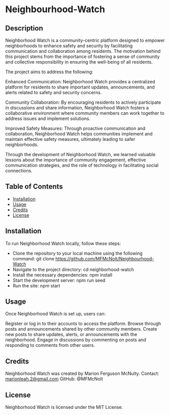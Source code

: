 # Neighbourhood-Watch

## Description
Neighborhood Watch is a community-centric platform designed to empower neighborhoods to enhance safety and security by facilitating communication and collaboration among residents. The motivation behind this project stems from the importance of fostering a sense of community and collective responsibility in ensuring the well-being of all residents.

The project aims to address the following:

Enhanced Communication: Neighborhood Watch provides a centralized platform for residents to share important updates, announcements, and alerts related to safety and security concerns.

Community Collaboration: By encouraging residents to actively participate in discussions and share information, Neighborhood Watch fosters a collaborative environment where community members can work together to address issues and implement solutions.

Improved Safety Measures: Through proactive communication and collaboration, Neighborhood Watch helps communities implement and maintain effective safety measures, ultimately leading to safer neighborhoods.

Through the development of Neighborhood Watch, we learned valuable lessons about the importance of community engagement, effective communication strategies, and the role of technology in facilitating social connections.

## Table of Contents
- [Installation](#installation)
- [Usage](#usage)
- [Credits](#credits)
- [License](#license)

## Installation
To run Neighborhood Watch locally, follow these steps:

- Clone the repository to your local machine using the following command: git clone https://github.com/MFMcNolt/Neighbourhood-Watch
- Navigate to the project directory: cd neighborhood-watch
- Install the necessary dependencies: npm install
- Start the development server: npm run seed
- Run the site: npm start

## Usage
Once Neighborhood Watch is set up, users can:

Register or log in to their accounts to access the platform.
Browse through posts and announcements shared by other community members.
Create new posts to share updates, alerts, or announcements with the neighborhood.
Engage in discussions by commenting on posts and responding to comments from other users.

## Credits
Neighborhood Watch was created by Marion Ferguson McNulty. 
Contact: marionleah.2@gmail.com
GitHub: @MFMcNolt

## License
Neighborhood Watch is licensed under the MIT License.





